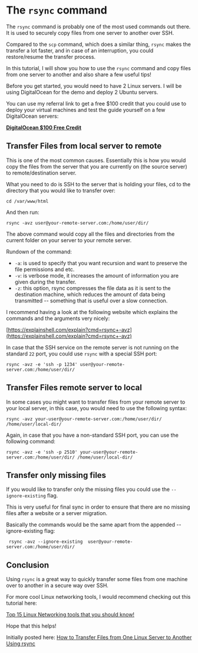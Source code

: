 # The `rsync` command

The `rsync` command is probably one of the most used commands out there. It is used to securely copy files from one server to another over SSH.

Compared to the `scp` command, which does a similar thing, `rsync` makes the transfer a lot faster, and in case of an interruption, you could restore/resume the transfer process.

In this tutorial, I will show you how to use the `rsync` command and copy files from one server to another and also share a few useful tips!

Before you get started, you would need to have 2 Linux servers. I will be using DigitalOcean for the demo and deploy 2 Ubuntu servers.

You can use my referral link to get a free $100 credit that you could use to deploy your virtual machines and test the guide yourself on a few DigitalOcean servers:

**[DigitalOcean $100 Free Credit](https://m.do.co/c/2a9bba940f39)**

## Transfer Files from local server to remote

This is one of the most common causes. Essentially this is how you would copy the files from the server that you are currently on (the source server) to remote/destination server.

What you need to do is SSH to the server that is holding your files, cd to the directory that you would like to transfer over:

```
cd /var/www/html
```

And then run:

```
rsync -avz user@your-remote-server.com:/home/user/dir/
```

The above command would copy all the files and directories from the current folder on your server to your remote server.

Rundown of the command:

* `-a`: is used to specify that you want recursion and want to preserve the file permissions and etc.
* `-v`: is verbose mode, it increases the amount of information you are given during the transfer.
* `-z`:  this option, rsync compresses the file data as it is sent to the destination machine, which reduces the amount of data being transmitted -- something that is useful over a slow connection.

I recommend having a look at the following website which explains the commands and the arguments very nicely:

[https://explainshell.com/explain?cmd=rsync+-avz](https://explainshell.com/explain?cmd=rsync+-avz)

In case that the SSH service on the remote server is not running on the standard `22` port, you could use `rsync` with a special SSH port:

```
rsync -avz -e 'ssh -p 1234' user@your-remote-server.com:/home/user/dir/
```

## Transfer Files remote server to local

In some cases you might want to transfer files from your remote server to your local server, in this case, you would need to use the following syntax:

```
rsync -avz your-user@your-remote-server.com:/home/user/dir/ /home/user/local-dir/
```

Again, in case that you have a non-standard SSH port, you can use the following command:

```
rsync -avz -e 'ssh -p 2510' your-user@your-remote-server.com:/home/user/dir/ /home/user/local-dir/
```

## Transfer only missing files

If you would like to transfer only the missing files you could use the `--ignore-existing` flag. 

This is very useful for final sync in order to ensure that there are no missing files after a website or a server migration.

Basically the commands would be the same apart from the appended --ignore-existing flag:

```
 rsync -avz --ignore-existing  user@your-remote-server.com:/home/user/dir/
```

## Conclusion

Using `rsync` is a great way to quickly transfer some files from one machine over to another in a secure way over SSH.

For more cool Linux networking tools, I would recommend checking out this tutorial here:

[Top 15 Linux Networking tools that you should know!](https://devdojo.com/serverenthusiast/top-15-linux-networking-tools-that-you-should-know)

Hope that this helps!

Initially posted here: [How to Transfer Files from One Linux Server to Another Using rsync](https://devdojo.com/nholuongut/how-to-transfer-files-from-one-linux-server-to-another-using-rsync)
